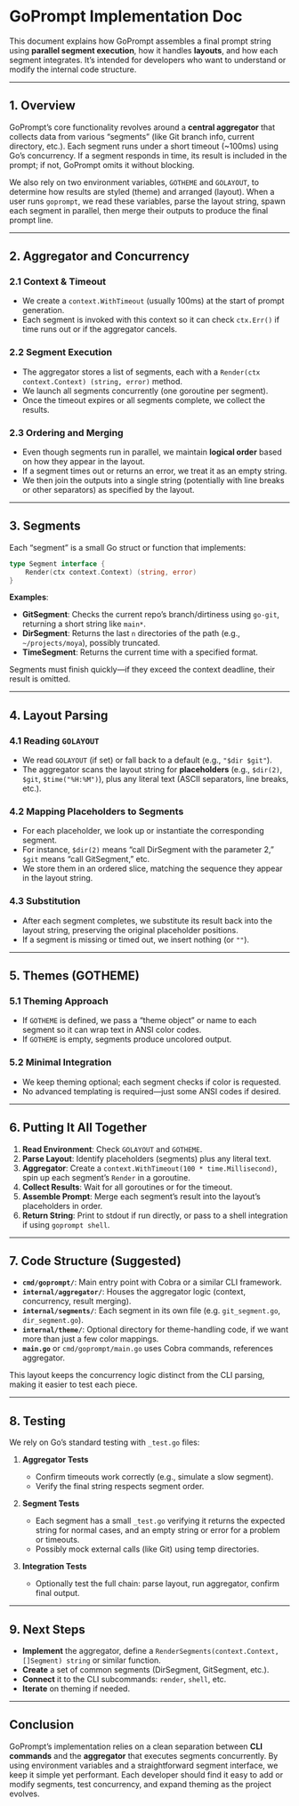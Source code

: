 # GoPrompt Implementation Doc

This document explains how GoPrompt assembles a final prompt string using **parallel segment execution**, how it handles **layouts**, and how each segment integrates. It’s intended for developers who want to understand or modify the internal code structure.

---

## 1. Overview

GoPrompt’s core functionality revolves around a **central aggregator** that collects data from various “segments” (like Git branch info, current directory, etc.). Each segment runs under a short timeout (~100ms) using Go’s concurrency. If a segment responds in time, its result is included in the prompt; if not, GoPrompt omits it without blocking.

We also rely on two environment variables, `GOTHEME` and `GOLAYOUT`, to determine how results are styled (theme) and arranged (layout). When a user runs `goprompt`, we read these variables, parse the layout string, spawn each segment in parallel, then merge their outputs to produce the final prompt line.

---

## 2. Aggregator and Concurrency

### 2.1 Context & Timeout
- We create a `context.WithTimeout` (usually 100ms) at the start of prompt generation.  
- Each segment is invoked with this context so it can check `ctx.Err()` if time runs out or if the aggregator cancels.

### 2.2 Segment Execution
- The aggregator stores a list of segments, each with a `Render(ctx context.Context) (string, error)` method.
- We launch all segments concurrently (one goroutine per segment).  
- Once the timeout expires or all segments complete, we collect the results.

### 2.3 Ordering and Merging
- Even though segments run in parallel, we maintain **logical order** based on how they appear in the layout.  
- If a segment times out or returns an error, we treat it as an empty string.  
- We then join the outputs into a single string (potentially with line breaks or other separators) as specified by the layout.

---

## 3. Segments

Each “segment” is a small Go struct or function that implements:
```go
type Segment interface {
	Render(ctx context.Context) (string, error)
}
```

**Examples**:  
- **GitSegment**: Checks the current repo’s branch/dirtiness using `go-git`, returning a short string like `main*`.  
- **DirSegment**: Returns the last `n` directories of the path (e.g., `~/projects/moya`), possibly truncated.  
- **TimeSegment**: Returns the current time with a specified format.  

Segments must finish quickly—if they exceed the context deadline, their result is omitted.

---

## 4. Layout Parsing

### 4.1 Reading `GOLAYOUT`
- We read `GOLAYOUT` (if set) or fall back to a default (e.g., `"$dir $git"`).  
- The aggregator scans the layout string for **placeholders** (e.g., `$dir(2)`, `$git`, `$time("%H:%M")`), plus any literal text (ASCII separators, line breaks, etc.).

### 4.2 Mapping Placeholders to Segments
- For each placeholder, we look up or instantiate the corresponding segment.  
- For instance, `$dir(2)` means “call DirSegment with the parameter 2,” `$git` means “call GitSegment,” etc.  
- We store them in an ordered slice, matching the sequence they appear in the layout string.

### 4.3 Substitution
- After each segment completes, we substitute its result back into the layout string, preserving the original placeholder positions.  
- If a segment is missing or timed out, we insert nothing (or `""`).

---

## 5. Themes (GOTHEME)

### 5.1 Theming Approach
- If `GOTHEME` is defined, we pass a “theme object” or name to each segment so it can wrap text in ANSI color codes.  
- If `GOTHEME` is empty, segments produce uncolored output.

### 5.2 Minimal Integration
- We keep theming optional; each segment checks if color is requested.  
- No advanced templating is required—just some ANSI codes if desired.

---

## 6. Putting It All Together

1. **Read Environment**: Check `GOLAYOUT` and `GOTHEME`.  
2. **Parse Layout**: Identify placeholders (segments) plus any literal text.  
3. **Aggregator**: Create a `context.WithTimeout(100 * time.Millisecond)`, spin up each segment’s `Render` in a goroutine.  
4. **Collect Results**: Wait for all goroutines or for the timeout.  
5. **Assemble Prompt**: Merge each segment’s result into the layout’s placeholders in order.  
6. **Return String**: Print to stdout if run directly, or pass to a shell integration if using `goprompt shell`.

---

## 7. Code Structure (Suggested)

- **`cmd/goprompt/`**: Main entry point with Cobra or a similar CLI framework.  
- **`internal/aggregator/`**: Houses the aggregator logic (context, concurrency, result merging).  
- **`internal/segments/`**: Each segment in its own file (e.g. `git_segment.go`, `dir_segment.go`).  
- **`internal/theme/`**: Optional directory for theme-handling code, if we want more than just a few color mappings.  
- **`main.go`** or `cmd/goprompt/main.go` uses Cobra commands, references aggregator.

This layout keeps the concurrency logic distinct from the CLI parsing, making it easier to test each piece.

---

## 8. Testing

We rely on Go’s standard testing with `_test.go` files:

1. **Aggregator Tests**  
   - Confirm timeouts work correctly (e.g., simulate a slow segment).  
   - Verify the final string respects segment order.

2. **Segment Tests**  
   - Each segment has a small `_test.go` verifying it returns the expected string for normal cases, and an empty string or error for a problem or timeouts.  
   - Possibly mock external calls (like Git) using temp directories.

3. **Integration Tests**  
   - Optionally test the full chain: parse layout, run aggregator, confirm final output.

---

## 9. Next Steps

- **Implement** the aggregator, define a `RenderSegments(context.Context, []Segment) string` or similar function.  
- **Create** a set of common segments (DirSegment, GitSegment, etc.).  
- **Connect** it to the CLI subcommands: `render`, `shell`, etc.  
- **Iterate** on theming if needed.

---

## Conclusion

GoPrompt’s implementation relies on a clean separation between **CLI commands** and the **aggregator** that executes segments concurrently. By using environment variables and a straightforward segment interface, we keep it simple yet performant. Each developer should find it easy to add or modify segments, test concurrency, and expand theming as the project evolves.